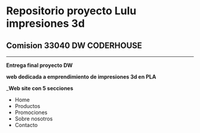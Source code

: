 # Repositorio proyecto Lulu impresiones 3d
## Comision 33040 DW CODERHOUSE 
---
**Entrega final proyecto DW**

**web dedicada a emprendimiento de impresiones 3d en PLA**

___Web site con 5 secciones__
+ Home
+ Productos
+ Promociones
+ Sobre nosotros
+ Contacto